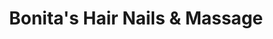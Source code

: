 ---
title: "Bonita's Hair Nails & Massage"
url: /houston/bonitas-hair-nails-and-massage/
shop: beauty
---